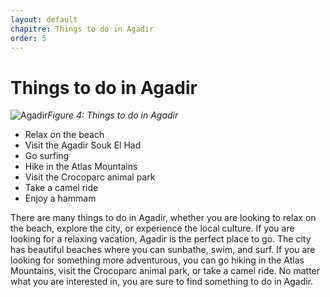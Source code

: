 ```yaml
---
layout: default
chapitre: Things to do in Agadir
order: 5
---
```


# Things to do in Agadir

![Agadir]({{site.baseurl}}/5.things-to-do-in-agadir/images/Things-to-do-in-Agadir.jpg)*Figure 4: Things to do in Agadir*

<!-- new slide -->

<!-- note -->

- Relax on the beach
- Visit the Agadir Souk El Had
- Go surfing
- Hike in the Atlas Mountains
- Visit the Crocoparc animal park
- Take a camel ride
- Enjoy a hammam

There are many things to do in Agadir, whether you are looking to relax on the beach, explore the city, or experience the local culture. If you are looking for a relaxing vacation, Agadir is the perfect place to go. The city has beautiful beaches where you can sunbathe, swim, and surf. If you are looking for something more adventurous, you can go hiking in the Atlas Mountains, visit the Crocoparc animal park, or take a camel ride. No matter what you are interested in, you are sure to find something to do in Agadir.

<!-- new slide -->
